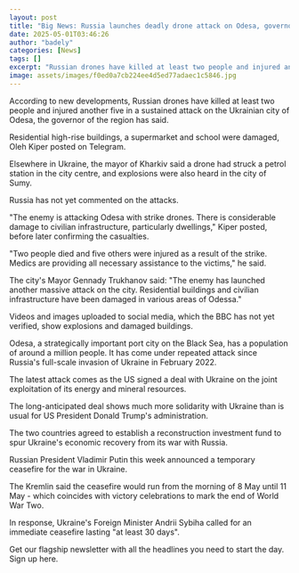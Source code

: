 ```yaml
---
layout: post
title: "Big News: Russia launches deadly drone attack on Odesa, governor says"
date: 2025-05-01T03:46:26
author: "badely"
categories: [News]
tags: []
excerpt: "Russian drones have killed at least two people and injured another five, the Odesa regional governor said."
image: assets/images/f0ed0a7cb224ee4d5ed77adaec1c5846.jpg
---
```


According to new developments, Russian drones have killed at least two people and injured another five in a sustained attack on the Ukrainian city of Odesa, the governor of the region has said.

Residential high-rise buildings, a supermarket and school were damaged, Oleh Kiper posted on Telegram.

Elsewhere in Ukraine, the mayor of Kharkiv said a drone had struck a petrol station in the city centre, and explosions were also heard in the city of Sumy.

Russia has not yet commented on the attacks. 

"The enemy is attacking Odesa with strike drones. There is considerable damage to civilian infrastructure, particularly dwellings," Kiper posted, before later confirming the casualties. 

"Two people died and five others were injured as a result of the strike. Medics are providing all necessary assistance to the victims," he said. 

The city's Mayor Gennady Trukhanov said: "The enemy has launched another massive attack on the city. Residential buildings and civilian infrastructure have been damaged in various areas of Odessa."

Videos and images uploaded to social media, which the BBC has not yet verified, show explosions and damaged buildings.

Odesa, a strategically important port city on the Black Sea, has a population of around a million people. It has come under repeated attack since Russia's full-scale invasion of Ukraine in February 2022. 

The latest attack comes as the US signed a deal with Ukraine on the joint exploitation of its energy and mineral resources.

The long-anticipated deal shows much more solidarity with Ukraine than is usual for US President Donald Trump's administration.

The two countries agreed to establish a reconstruction investment fund to spur Ukraine's economic recovery from its war with Russia.

Russian President Vladimir Putin this week announced a temporary ceasefire for the war in Ukraine.

The Kremlin said the ceasefire would run from the morning of 8 May until 11 May - which coincides with victory celebrations to mark the end of World War Two.

In response, Ukraine's Foreign Minister Andrii Sybiha called for an immediate ceasefire lasting "at least 30 days".

Get our flagship newsletter with all the headlines you need to start the day. Sign up here.

